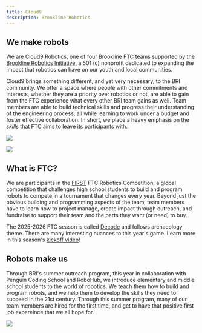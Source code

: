 ```yaml
---
title: Cloud9
description: Brookline Robotics
---
```

<div class="parted">
<div>

## We make robots

We are Cloud9 Robotics, one of four Brookline [FTC](https://www.firstinspires.org/robotics/ftc) teams supported by the [Brookline Robotics Initiative](https://www.brooklinerobotics.org/), a 501 (c) nonprofit dedicated to expanding the impact that robotics can have on our youth and local communities. 

Cloud9 brings something different, and yet very necessary, to the BRI community. We offer a space where people with other commitments and interests, whether they are a priority over robotics or not, are able to gain from the FTC experience what every other BRI team gains as well. Team members are able to build technical skills and progress their understanding of the engineering process, all while learning to work under a budget and foster effective collaboration. In short, we place a heavy emphasis on the *skills* that FTC aims to leave its participants with.



</div>

![](media/team-photo-temporary.jpg)

</div>

<div class="parted">

![](media/decode-logo-for-c9-web.jpg)

<div>



## What is FTC?

We are participants in the [FIRST](https://www.firstinspires.org/) FTC Robotics Competition, a global competition that challenges high school students to build and program robots to compete in a tournament that changes every year. Beyond just the obvious building and programming aspects of the team, team members have to learn how to project manage, create impact through outreach, and fundraise to support their team and the parts they want (or need) to buy. 

The 2025-2026 FTC season is called [Decode](https://www.firstinspires.org/robotics/ftc/game-and-season) and follows archaeology theme. There are many interesting nuances to this year's game. Learn more in this season's [kickoff video](https://www.youtube.com/watch?v=tRlcAwgMx5Q)!



</div>
</div>

<div class="parted">
<div>

## Robots make us

Through BRI's summer outreach program, this year in collaboration with Penguin Coding School and RoboHub, we introduce elementary and middle school students to the world of robotics. We teach them how to build and program robots, and we help them to develop the skills they need to succeed in the 21st century. Through this summer program, many of our team members are hired for the first time, and get to have that positive first job expereince that we all hope for.

</div>

![](media/untitled-design.png)

</div>
